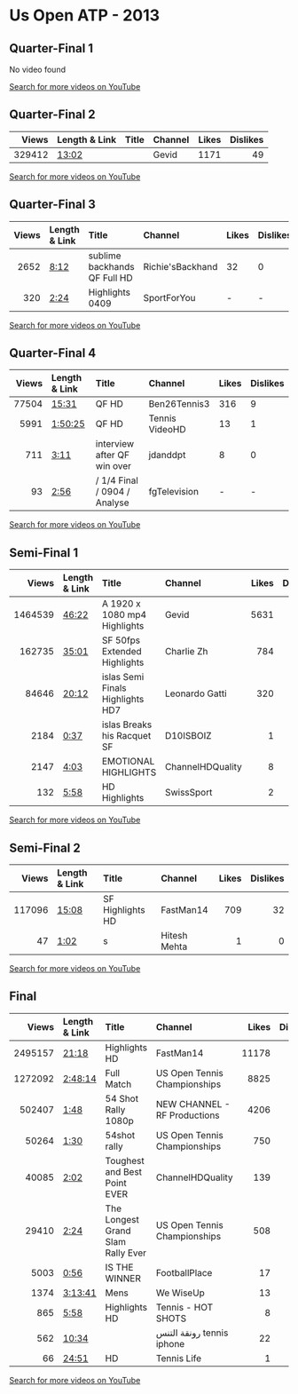 
# Us Open ATP - 2013
    
## Quarter-Final 1
No video found

[Search for more videos on YouTube](https://www.youtube.com/results?search_query=%22us+open%22+%22Djokovic%22+%22Youzhny%22+%222013%22+%22highlights%22)     

## Quarter-Final 2
|   Views | Length & Link                                        | Title   | Channel   |   Likes |   Dislikes |
|--------:|:-----------------------------------------------------|:--------|:----------|--------:|-----------:|
|  329412 | [13:02](https://www.youtube.com/watch?v=mHNdQqTW5Vg) |         | Gevid     |    1171 |         49 |

[Search for more videos on YouTube](https://www.youtube.com/results?search_query=%22us+open%22+%22Wawrinka%22+%22Murray%22+%222013%22+%22highlights%22)     

## Quarter-Final 3
|   Views | Length & Link                                       | Title                            | Channel          | Likes   | Dislikes   |
|--------:|:----------------------------------------------------|:---------------------------------|:-----------------|:--------|:-----------|
|    2652 | [8:12](https://www.youtube.com/watch?v=K_OIJKPWY4I) | sublime backhands     QF Full HD | Richie'sBackhand | 32      | 0          |
|     320 | [2:24](https://www.youtube.com/watch?v=YEHGdlyaw5U) | Highlights 0409                  | SportForYou      | -       | -          |

[Search for more videos on YouTube](https://www.youtube.com/results?search_query=%22us+open%22+%22Gasquet%22+%22Ferrer%22+%222013%22+%22highlights%22)     

## Quarter-Final 4
|   Views | Length & Link                                          | Title                         | Channel        | Likes   | Dislikes   |
|--------:|:-------------------------------------------------------|:------------------------------|:---------------|:--------|:-----------|
|   77504 | [15:31](https://www.youtube.com/watch?v=xDyebl-7d9w)   | QF   HD                       | Ben26Tennis3   | 316     | 9          |
|    5991 | [1:50:25](https://www.youtube.com/watch?v=3lD7XR-D7L8) | QF HD                         | Tennis VideoHD | 13      | 1          |
|     711 | [3:11](https://www.youtube.com/watch?v=vCBXZ1uSuwA)    | interview after QF win over   | jdanddpt       | 8       | 0          |
|      93 | [2:56](https://www.youtube.com/watch?v=t3dnRZp1ycU)    | / 1/4 Final  / 0904 / Analyse | fgTelevision   | -       | -          |

[Search for more videos on YouTube](https://www.youtube.com/results?search_query=%22us+open%22+%22Nadal%22+%22Robredo%22+%222013%22+%22highlights%22)     

## Semi-Final 1
|   Views | Length & Link                                        | Title                               | Channel          |   Likes |   Dislikes |
|--------:|:-----------------------------------------------------|:------------------------------------|:-----------------|--------:|-----------:|
| 1464539 | [46:22](https://www.youtube.com/watch?v=Lh9fxuxGABQ) | A  1920 x 1080 mp4 Highlights       | Gevid            |    5631 |        313 |
|  162735 | [35:01](https://www.youtube.com/watch?v=0ZmpYgp1tCg) | SF 50fps Extended Highlights        | Charlie Zh       |     784 |         43 |
|   84646 | [20:12](https://www.youtube.com/watch?v=qW-gruR1Tr4) | islas    Semi Finals Highlights HD7 | Leonardo Gatti   |     320 |         28 |
|    2184 | [0:37](https://www.youtube.com/watch?v=Iprs3qwshs0)  | islas  Breaks his Racquet   SF      | D10ISBOIZ        |       1 |          0 |
|    2147 | [4:03](https://www.youtube.com/watch?v=brch8noKg5s)  | EMOTIONAL HIGHLIGHTS                | ChannelHDQuality |       8 |          0 |
|     132 | [5:58](https://www.youtube.com/watch?v=nJXrG8FtME0)  | HD Highlights                       | SwissSport       |       2 |          0 |

[Search for more videos on YouTube](https://www.youtube.com/results?search_query=%22us+open%22+%22Djokovic%22+%22Wawrinka%22+%222013%22+%22highlights%22)     

## Semi-Final 2
|   Views | Length & Link                                        | Title              | Channel      |   Likes |   Dislikes |
|--------:|:-----------------------------------------------------|:-------------------|:-------------|--------:|-----------:|
|  117096 | [15:08](https://www.youtube.com/watch?v=-F11-cd2MO4) | SF   Highlights HD | FastMan14    |     709 |         32 |
|      47 | [1:02](https://www.youtube.com/watch?v=Z2KPzzIBw2s)  | s                  | Hitesh Mehta |       1 |          0 |

[Search for more videos on YouTube](https://www.youtube.com/results?search_query=%22us+open%22+%22Nadal%22+%22Gasquet%22+%222013%22+%22highlights%22)     

## Final
|   Views | Length & Link                                          | Title                              | Channel                      |   Likes |   Dislikes |
|--------:|:-------------------------------------------------------|:-----------------------------------|:-----------------------------|--------:|-----------:|
| 2495157 | [21:18](https://www.youtube.com/watch?v=y-DXMP93dD0)   | Highlights HD                      | FastMan14                    |   11178 |        742 |
| 1272092 | [2:48:14](https://www.youtube.com/watch?v=qg4wqo02gfc) | Full Match                         | US Open Tennis Championships |    8825 |        433 |
|  502407 | [1:48](https://www.youtube.com/watch?v=CFa5LJ_av6c)    | 54 Shot Rally 1080p                | NEW CHANNEL - RF Productions |    4206 |        146 |
|   50264 | [1:30](https://www.youtube.com/watch?v=-jtV7IJP8NU)    | 54shot rally                       | US Open Tennis Championships |     750 |         12 |
|   40085 | [2:02](https://www.youtube.com/watch?v=6ptbb5XSmTc)    | Toughest and Best Point EVER       | ChannelHDQuality             |     139 |          7 |
|   29410 | [2:24](https://www.youtube.com/watch?v=ZDn2XFckbak)    | The Longest Grand Slam  Rally Ever | US Open Tennis Championships |     508 |          8 |
|    5003 | [0:56](https://www.youtube.com/watch?v=EkabaHtwQ8I)    | IS THE WINNER                      | FootballPlace                |      17 |          3 |
|    1374 | [3:13:41](https://www.youtube.com/watch?v=j57HjS4mqeM) | Mens                               | We WiseUp                    |      13 |          1 |
|     865 | [5:58](https://www.youtube.com/watch?v=sOjX0psLrw4)    | Highlights HD                      | Tennis - HOT SHOTS           |       8 |          2 |
|     562 | [10:34](https://www.youtube.com/watch?v=rkvVJbopxYU)   |                                    | رونقة التنس tennis iphone    |      22 |          0 |
|      66 | [24:51](https://www.youtube.com/watch?v=qzK8anmHzVA)   | HD                                 | Tennis Life                  |       1 |          0 |

[Search for more videos on YouTube](https://www.youtube.com/results?search_query=%22us+open%22+%22Nadal%22+%22Djokovic%22+%222013%22+%22highlights%22)     
